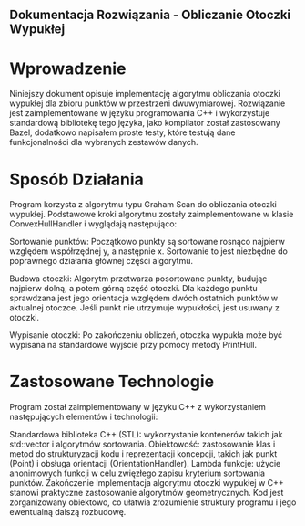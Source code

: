 ## Dokumentacja Rozwiązania - Obliczanie Otoczki Wypukłej
# Wprowadzenie
Niniejszy dokument opisuje implementację algorytmu obliczania otoczki wypukłej dla zbioru punktów w przestrzeni dwuwymiarowej. Rozwiązanie jest zaimplementowane w języku programowania C++ i wykorzystuje standardową bibliotekę tego języka, jako kompilator został zastosowany Bazel, dodatkowo napisałem proste testy, które testują dane funkcjonalności dla wybranych zestawów danych.

# Sposób Działania
Program korzysta z algorytmu typu Graham Scan do obliczania otoczki wypukłej. Podstawowe kroki algorytmu zostały zaimplementowane w klasie ConvexHullHandler i wyglądają następująco:

Sortowanie punktów: Początkowo punkty są sortowane rosnąco najpierw względem współrzędnej y, a następnie x. Sortowanie to jest niezbędne do poprawnego działania głównej części algorytmu.

Budowa otoczki: Algorytm przetwarza posortowane punkty, budując najpierw dolną, a potem górną część otoczki. Dla każdego punktu sprawdzana jest jego orientacja względem dwóch ostatnich punktów w aktualnej otoczce. Jeśli punkt nie utrzymuje wypukłości, jest usuwany z otoczki.

Wypisanie otoczki: Po zakończeniu obliczeń, otoczka wypukła może być wypisana na standardowe wyjście przy pomocy metody PrintHull.

# Zastosowane Technologie
Program został zaimplementowany w języku C++ z wykorzystaniem następujących elementów i technologii:

Standardowa biblioteka C++ (STL): wykorzystanie kontenerów takich jak std::vector i algorytmów sortowania.
Obiektowość: zastosowanie klas i metod do strukturyzacji kodu i reprezentacji koncepcji, takich jak punkt (Point) i obsługa orientacji (OrientationHandler).
Lambda funkcje: użycie anonimowych funkcji w celu zwięzłego zapisu kryterium sortowania punktów.
Zakończenie
Implementacja algorytmu otoczki wypukłej w C++ stanowi praktyczne zastosowanie algorytmów geometrycznych. Kod jest zorganizowany obiektowo, co ułatwia zrozumienie struktury programu i jego ewentualną dalszą rozbudowę.

